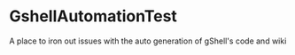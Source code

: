 # GshellAutomationTest
A place to iron out issues with the auto generation of gShell's code and wiki
